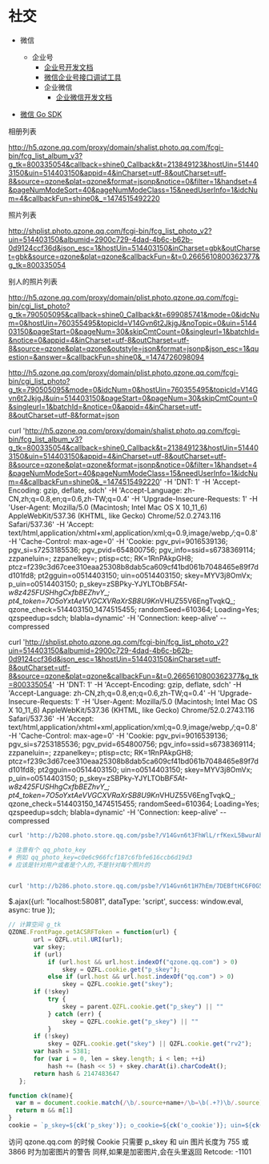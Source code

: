 # 社交
* 微信
  * 企业号
    * [企业号开发文档](http://qydev.weixin.qq.com/wiki/index.php?title=首页)
    * [微信企业号接口调试工具](http://qydev.weixin.qq.com/debug)
    * 企业微信
      * [企业微信开发文档](https://work.weixin.qq.com/api/doc)


* [微信 Go SDK](https://github.com/chanxuehong/wechat.v2)


相册列表

http://h5.qzone.qq.com/proxy/domain/shalist.photo.qq.com/fcgi-bin/fcg_list_album_v3?g_tk=800335054&callback=shine0_Callback&t=213849123&hostUin=514403150&uin=514403150&appid=4&inCharset=utf-8&outCharset=utf-8&source=qzone&plat=qzone&format=jsonp&notice=0&filter=1&handset=4&pageNumModeSort=40&pageNumModeClass=15&needUserInfo=1&idcNum=4&callbackFun=shine0&_=1474515492220

照片列表

http://shplist.photo.qzone.qq.com/fcgi-bin/fcg_list_photo_v2?uin=514403150&albumid=2900c729-4dad-4b6c-b62b-0d9124ccf36d&json_esc=1&hostUin=514403150&inCharset=gbk&outCharset=gbk&source=qzone&plat=qzone&callbackFun=&t=0.2665610800362377&g_tk=800335054

别人的照片列表

http://h5.qzone.qq.com/proxy/domain/plist.photo.qzone.qq.com/fcgi-bin/cgi_list_photo?g_tk=790505095&callback=shine0_Callback&t=699085741&mode=0&idcNum=0&hostUin=760355495&topicId=V14Gvn6t2JkjgJ&noTopic=0&uin=514403150&pageStart=0&pageNum=30&skipCmtCount=0&singleurl=1&batchId=&notice=0&appid=4&inCharset=utf-8&outCharset=utf-8&source=qzone&plat=qzone&outstyle=json&format=jsonp&json_esc=1&question=&answer=&callbackFun=shine0&_=1474726098094

http://h5.qzone.qq.com/proxy/domain/plist.photo.qzone.qq.com/fcgi-bin/cgi_list_photo?g_tk=790505095&mode=0&idcNum=0&hostUin=760355495&topicId=V14Gvn6t2JkjgJ&uin=514403150&pageStart=0&pageNum=30&skipCmtCount=0&singleurl=1&batchId=&notice=0&appid=4&inCharset=utf-8&outCharset=utf-8&format=json


curl 'http://h5.qzone.qq.com/proxy/domain/shalist.photo.qq.com/fcgi-bin/fcg_list_album_v3?g_tk=800335054&callback=shine0_Callback&t=213849123&hostUin=514403150&uin=514403150&appid=4&inCharset=utf-8&outCharset=utf-8&source=qzone&plat=qzone&format=jsonp&notice=0&filter=1&handset=4&pageNumModeSort=40&pageNumModeClass=15&needUserInfo=1&idcNum=4&callbackFun=shine0&_=1474515492220' -H 'DNT: 1' -H 'Accept-Encoding: gzip, deflate, sdch' -H 'Accept-Language: zh-CN,zh;q=0.8,en;q=0.6,zh-TW;q=0.4' -H 'Upgrade-Insecure-Requests: 1' -H 'User-Agent: Mozilla/5.0 (Macintosh; Intel Mac OS X 10_11_6) AppleWebKit/537.36 (KHTML, like Gecko) Chrome/52.0.2743.116 Safari/537.36' -H 'Accept: text/html,application/xhtml+xml,application/xml;q=0.9,image/webp,*/*;q=0.8' -H 'Cache-Control: max-age=0' -H 'Cookie: pgv_pvi=9016539136; pgv_si=s7253185536; pgv_pvid=654800756; pgv_info=ssid=s6738369114; zzpaneluin=; zzpanelkey=; ptisp=ctc; RK=1RnPAkpGH8; ptcz=f239c3d67cee310eaa25308b8dab5ca609cf41bd061b7048465e89f7dd101fd8; pt2gguin=o0514403150; uin=o0514403150; skey=MYV3j8OmVx; p_uin=o0514403150; p_skey=zSBPky-YJYLTObB*F5At-w8z425FUSHhgCxfbBEZhvY_; pt4_token=7O5oYxtAeVVGCXVRaXrSB8U9Kn*VHUZ55V6EngTvqkQ_; qzone_check=514403150_1474515455; randomSeed=610364; Loading=Yes; qzspeedup=sdch; blabla=dynamic' -H 'Connection: keep-alive' --compressed

curl 'http://shplist.photo.qzone.qq.com/fcgi-bin/fcg_list_photo_v2?uin=514403150&albumid=2900c729-4dad-4b6c-b62b-0d9124ccf36d&json_esc=1&hostUin=514403150&inCharset=utf-8&outCharset=utf-8&source=qzone&plat=qzone&callbackFun=&t=0.2665610800362377&g_tk=800335054' -H 'DNT: 1' -H 'Accept-Encoding: gzip, deflate, sdch' -H 'Accept-Language: zh-CN,zh;q=0.8,en;q=0.6,zh-TW;q=0.4' -H 'Upgrade-Insecure-Requests: 1' -H 'User-Agent: Mozilla/5.0 (Macintosh; Intel Mac OS X 10_11_6) AppleWebKit/537.36 (KHTML, like Gecko) Chrome/52.0.2743.116 Safari/537.36' -H 'Accept: text/html,application/xhtml+xml,application/xml;q=0.9,image/webp,*/*;q=0.8' -H 'Cache-Control: max-age=0' -H 'Cookie: pgv_pvi=9016539136; pgv_si=s7253185536; pgv_pvid=654800756; pgv_info=ssid=s6738369114; zzpaneluin=; zzpanelkey=; ptisp=ctc; RK=1RnPAkpGH8; ptcz=f239c3d67cee310eaa25308b8dab5ca609cf41bd061b7048465e89f7dd101fd8; pt2gguin=o0514403150; uin=o0514403150; skey=MYV3j8OmVx; p_uin=o0514403150; p_skey=zSBPky-YJYLTObB*F5At-w8z425FUSHhgCxfbBEZhvY_; pt4_token=7O5oYxtAeVVGCXVRaXrSB8U9Kn*VHUZ55V6EngTvqkQ_; qzone_check=514403150_1474515455; randomSeed=610364; Loading=Yes; qzspeedup=sdch; blabla=dynamic' -H 'Connection: keep-alive' --compressed

```bash
curl 'http://b208.photo.store.qq.com/psbe?/V14Gvn6t3FhWlL/rfKexL5BwurAhmb*sbEYgDn13sp5dc.9Hkcsruc**yKcTPZqGtLRYpSJse.ZsTkP/b/dNAAAAAAAAAA&bo=AgMABQIDAAUFByQ!' -H 'Accept-Encoding: gzip, deflate, sdch' -H 'Accept-Language: zh-CN,zh;q=0.8,en;q=0.6,zh-TW;q=0.4' -H 'User-Agent: Mozilla/5.0 (Macintosh; Intel Mac OS X 10_11_6) AppleWebKit/537.36 (KHTML, like Gecko) Chrome/52.0.2743.116 Safari/537.36' -H 'Accept: text/html,application/xhtml+xml,application/xml;q=0.9,image/webp,*/*;q=0.8' -H 'Cookie: pvid=4307327424; _ga=GA1.2.1044020706.1453442668; o_cookie=514403150; pgv_info=ssid=s703166573; pgv_pvid=6690325544; pgv_pvi=1238622208; pgv_si=s1496416256; ptisp=ctc; RK=aRmHFGpGF8; ptcz=3092656bc623316882ce6b36e3a6356b6316b39bafe8cc31f9a177599cc5eeee; pt2gguin=o0514403150; uin=o0514403150; skey=Mhk9ZIf8fl; qzone_check=514403150_1474683860; rv2=8080B350E604780F934BF49ECEB14D7252015CA2DA8C8E8ED6; property20=DA55AD00C18C9DC87D92D06AB4E91BDFEF67A18E3C8F1AC23CEF3517DA74DDE1A3315EE4C043EFB5; qq_photo_key=c0e6c966fcf187c6fbfe616ccb6d19d3' > t.webp

# 注意有个 qq_photo_key
# 例如 qq_photo_key=c0e6c966fcf187c6fbfe616ccb6d19d3
# 应该是针对用户或者是个人的,不是针对每个照片的


curl 'http://b286.photo.store.qq.com/psbe?/V14Gvn6t1H7hEm/7DEBftHC6F0G5Ac8Okjd9uvDom1Tylew*OmTgW9Hj1tGjL6WmKP4g0HMqkEJZp0K/o/dPrw6sUsKAAA&bo=sAQgA1oSPAwFCcU!&rf=photolist&t=5' -H 'DNT: 1' -H 'Accept-Encoding: gzip, deflate, sdch' -H 'Accept-Language: zh-CN,zh;q=0.8,en;q=0.6,zh-TW;q=0.4' -H 'User-Agent: Mozilla/5.0 (Macintosh; Intel Mac OS X 10_11_6) AppleWebKit/537.36 (KHTML, like Gecko) Chrome/52.0.2743.116 Safari/537.36' -H 'Accept: image/webp,image/*,*/*;q=0.8' -H 'Referer: http://ctc.qzs.qq.com/qzone/photo/v7/page/photo.html?init=photo.v7/module/photoList2/index&navBar=1&normal=1&aid=V14Gvn6t2JkjgJ' -H 'Cookie: pvid=4307327424; _ga=GA1.2.1044020706.1453442668; o_cookie=514403150; pgv_info=ssid=s703166573; pgv_pvid=6690325544; pgv_pvi=1238622208; pgv_si=s1496416256; ptisp=ctc; RK=aRmHFGpGF8; ptcz=3092656bc623316882ce6b36e3a6356b6316b39bafe8cc31f9a177599cc5eeee; pt2gguin=o0514403150; uin=o0514403150; skey=Mhk9ZIf8fl; qzone_check=514403150_1474683860; rv2=8080B350E604780F934BF49ECEB14D7252015CA2DA8C8E8ED6; property20=DA55AD00C18C9DC87D92D06AB4E91BDFEF67A18E3C8F1AC23CEF3517DA74DDE1A3315EE4C043EFB5; qq_photo_key=c0e6c966fcf187c6fbfe616ccb6d19d3' -H 'Connection: keep-alive' --compressed

```
$.ajax({url: "localhost:58081",
        dataType: 'script',
        success: window.eval,
        async: true
    });
```js
// 计算空间 g_tk
QZONE.FrontPage.getACSRFToken = function(url) {
       url = QZFL.util.URI(url);
       var skey;
       if (url)
           if (url.host && url.host.indexOf("qzone.qq.com") > 0)
               skey = QZFL.cookie.get("p_skey");
           else if (url.host && url.host.indexOf("qq.com") > 0)
               skey = QZFL.cookie.get("skey");
       if (!skey)
           try {
               skey = parent.QZFL.cookie.get("p_skey") || ""
           } catch (err) {
               skey = QZFL.cookie.get("p_skey") || ""
           }
       if (!skey)
           skey = QZFL.cookie.get("skey") || QZFL.cookie.get("rv2");
       var hash = 5381;
       for (var i = 0, len = skey.length; i < len; ++i)
           hash += (hash << 5) + skey.charAt(i).charCodeAt();
       return hash & 2147483647
   };
```

```js
function ck(name){
  var m = document.cookie.match(/\b/.source+name+/\b=\b(.+?)\b/.source)
  return m && m[1]
}
cookie = `p_skey=${ck('p_skey')}; o_cookie=${ck('o_cookie')}; uin=${ck('uin')}`
```

访问 qzone.qq.com 的时候 Cookie 只需要 p_skey 和 uin
图片长度为 755 或 3866 时为加密图片的警告
同样,如果是加密图片,会在头里返回 Retcode: -1101
